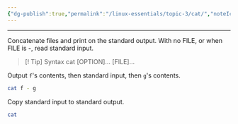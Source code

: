 ```yaml
---
{"dg-publish":true,"permalink":"/linux-essentials/topic-3/cat/","noteIcon":"1"}
---
```


---
Concatenate files and print on the standard output.
With no FILE, or when FILE is -, read standard input.

> [! Tip] Syntax
	cat [OPTION]... [FILE]...


Output `f`'s contents, then standard input, then `g`'s contents.
```bash
cat f - g
```

Copy standard input to standard output.
```bash
cat
```